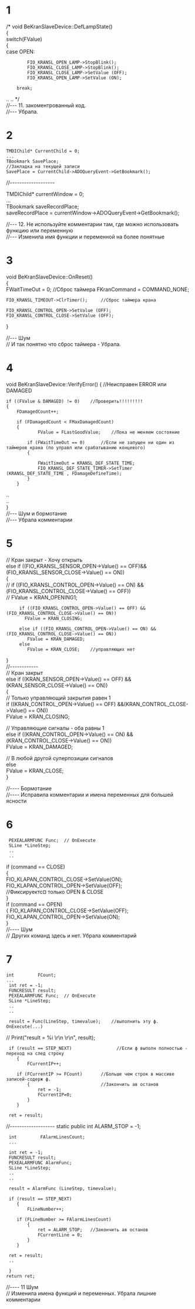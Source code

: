 # 1
/*
void BeKranSlaveDevice::DefLampState()  
{  
   switch(FValue)  
    {   
		case OPEN:

         	FIO_KRANSL_OPEN_LAMP->StopBlink();
            FIO_KRANSL_CLOSE_LAMP->StopBlink();
         	FIO_KRANSL_CLOSE_LAMP->SetValue (OFF);
            FIO_KRANSL_OPEN_LAMP->SetValue (ON);

      	break;
..
..
*/  
//--- 11. закоментрованный код.   
//--- Убрала.  

# 2
    TMDIChild* CurrentChild = 0; 
    ...
    TBookmark SavePlace;
    //Закладка на текущей записи
    SavePlace = CurrentChild->ADOQueryEvent->GetBookmark();

  //-------------------  
  
   TMDIChild* currentWindow = 0;   
    ...  
    TBookmark saveRecordPlace;  
    saveRecordPlace = currentWindow->ADOQueryEvent->GetBookmark();   
    
//--- 12. Не используйте комментарии там, где можно использовать функцию или переменную  
//--- Изменила имя функции и переменной на более понятные

# 3
  void BeKranSlaveDevice::OnReset()  
{  
    FWaitTimeOut = 0;                           //Сброс таймера
    FKranCommand = COMMAND_NONE;

    FIO_KRANSL_TIMEOUT->ClrTimer();		//Сброс таймера крана

    FIO_KRANSL_CONTROL_OPEN->SetValue (OFF);
    FIO_KRANSL_CONTROL_CLOSE->SetValue (OFF);  
} 

//--- Шум  
// И так понятно что сброс таймера - Убрала.  

# 4
void BeKranSlaveDevice::VerifyError()
{                                   //Неисправен  ERROR или DAMAGED
  
    if ((FValue & DAMAGED) != 0)    //Проверить!!!!!!!!!
    {
        FDamagedCount++;

        if (FDamagedCount < FMaxDamagedCount)
        {
                FValue = FLastGoodValue;    //Пока не меняем состояние

            if (FWaitTimeOut == 0)      //Если не запущен ни один из таймеров крана (по управл или срабатыванию концевого)
            {

                FWaitTimeOut = KRANSL_DEF_STATE_TIME;
                FIO_KRANSL_DEF_STATE_TIMER->SetTimer (KRANSL_DEF_STATE_TIME , FDamageDefineTime);
            }
        }
..  
..  
}  
//--- Шум и бормотание    
//--- Убрала комментарии    

# 5
  // Кран закрыт - Хочу открыть  
   else if ((FIO_KRANSL_SENSOR_OPEN->Value() == OFF)&& (FIO_KRANSL_SENSOR_CLOSE->Value() == ON))  
   {  
   		// if ((FIO_KRANSL_CONTROL_OPEN->Value() == ON) &&(FIO_KRANSL_CONTROL_CLOSE->Value() == OFF))  
        //   FValue = KRAN_OPENING1;  
  
         if ((FIO_KRANSL_CONTROL_OPEN->Value() == OFF) &&(FIO_KRANSL_CONTROL_CLOSE->Value() == ON))  
           FValue = KRAN_CLOSING;  
  
         else if ((FIO_KRANSL_CONTROL_OPEN->Value() == ON) &&(FIO_KRANSL_CONTROL_CLOSE->Value() == ON))  
        	FValue = KRAN_DAMAGED;  
         else  
         	FValue = KRAN_CLOSE;    //управляющих нет  
   }  
   //------------  
 // Кран закрыт  
   else if ((KRAN_SENSOR_OPEN->Value() == OFF) && (KRAN_SENSOR_CLOSE->Value() == ON))     
   {   
  // Только управляющий закрытия равен 1   
	if ((KRAN_CONTROL_OPEN->Value() == OFF) &&(KRAN_CONTROL_CLOSE->Value() == ON))   
           FValue = KRAN_CLOSING;  
 
 // Управляющие сигналы  - оба равны 1  
         else if ((KRAN_CONTROL_OPEN->Value() == ON) &&(KRAN_CONTROL_CLOSE->Value() == ON))  
        	FValue = KRAN_DAMAGED;  
  
  // В любой другой суперпозиции сигналов  
	 else  		
          FValue = KRAN_CLOSE;       
   }  
      
//---- Бормотание  
//---- Исправила комментарии и имена переменных для большей ясности  

# 6
     PEXEALARMFUNC Func;  // OnExecute
     SLine *LineStep;
     ..
     ..
if (command == CLOSE)  
    {        
        FIO_KLAPAN_CONTROL_CLOSE->SetValue(ON);  
        FIO_KLAPAN_CONTROL_OPEN->SetValue(OFF);  
                     //Фиксируектс¤ только OPEN & CLOSE  
     }  
    if (command == OPEN)  
    {
        FIO_KLAPAN_CONTROL_CLOSE->SetValue(OFF);  
        FIO_KLAPAN_CONTROL_OPEN->SetValue(ON);  
    }  
//---- Шум  
// Других команд здесь и нет. Убрала комментарий  

# 7
    int         FCount;
    ... 
     int ret = -1;
     FUNCRESULT result;
     PEXEALARMFUNC Func;  // OnExecute
     SLine *LineStep;
     ..
     ..
 
     result = Func(LineStep, timevalue);    //выполнить эту ф. OnExecute(...)
 //   Print("result = %i \r\n  \r\n", result);

     if (result == STEP_NEXT)                 //Если ф выполн полностью - переход на след строку
        {
            FCurrentIP++;

        if (FCurrentIP >= FCount)       //Больше чем строк в массиве записей-содерж ф.
            {                           //Закончить ав останов
                ret = -1;
                FCurrentIP=0;
            }
        }

     ret = result;
//-------------------
     static public int ALARM_STOP = -1;
     
     int         FAlarmLinesCount;
     ...
     
     int ret = -1;
     FUNCRESULT result;
     PEXEALARMFUNC AlarmFunc; 
     SLine *LineStep;
     ..
     ..
     
     result = AlarmFunc (LineStep, timevalue);    

     if (result == STEP_NEXT)       
        {
            FLineNumber++;

        if (FLineNumber >= FAlarmLinesCount)         	
            {                             	
                ret = ALARM_STOP;	//Закончить ав останов  
                FCurrentLine = 0;  
            }  
        }  

     ret = result;    
     ..  
        
     }  
    return ret;    
//---- 11 Шум  
// Изменила имена функций и переменных. Убрала лишние комментарии  
     
